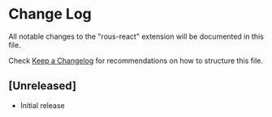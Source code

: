 # Change Log

All notable changes to the "rous-react" extension will be documented in this file.

Check [Keep a Changelog](http://keepachangelog.com/) for recommendations on how to structure this file.

## [Unreleased]

- Initial release